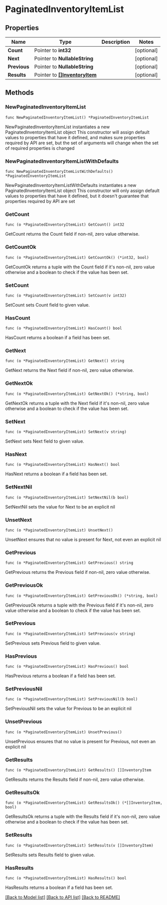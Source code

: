 # PaginatedInventoryItemList

## Properties

Name | Type | Description | Notes
------------ | ------------- | ------------- | -------------
**Count** | Pointer to **int32** |  | [optional] 
**Next** | Pointer to **NullableString** |  | [optional] 
**Previous** | Pointer to **NullableString** |  | [optional] 
**Results** | Pointer to [**[]InventoryItem**](InventoryItem.md) |  | [optional] 

## Methods

### NewPaginatedInventoryItemList

`func NewPaginatedInventoryItemList() *PaginatedInventoryItemList`

NewPaginatedInventoryItemList instantiates a new PaginatedInventoryItemList object
This constructor will assign default values to properties that have it defined,
and makes sure properties required by API are set, but the set of arguments
will change when the set of required properties is changed

### NewPaginatedInventoryItemListWithDefaults

`func NewPaginatedInventoryItemListWithDefaults() *PaginatedInventoryItemList`

NewPaginatedInventoryItemListWithDefaults instantiates a new PaginatedInventoryItemList object
This constructor will only assign default values to properties that have it defined,
but it doesn't guarantee that properties required by API are set

### GetCount

`func (o *PaginatedInventoryItemList) GetCount() int32`

GetCount returns the Count field if non-nil, zero value otherwise.

### GetCountOk

`func (o *PaginatedInventoryItemList) GetCountOk() (*int32, bool)`

GetCountOk returns a tuple with the Count field if it's non-nil, zero value otherwise
and a boolean to check if the value has been set.

### SetCount

`func (o *PaginatedInventoryItemList) SetCount(v int32)`

SetCount sets Count field to given value.

### HasCount

`func (o *PaginatedInventoryItemList) HasCount() bool`

HasCount returns a boolean if a field has been set.

### GetNext

`func (o *PaginatedInventoryItemList) GetNext() string`

GetNext returns the Next field if non-nil, zero value otherwise.

### GetNextOk

`func (o *PaginatedInventoryItemList) GetNextOk() (*string, bool)`

GetNextOk returns a tuple with the Next field if it's non-nil, zero value otherwise
and a boolean to check if the value has been set.

### SetNext

`func (o *PaginatedInventoryItemList) SetNext(v string)`

SetNext sets Next field to given value.

### HasNext

`func (o *PaginatedInventoryItemList) HasNext() bool`

HasNext returns a boolean if a field has been set.

### SetNextNil

`func (o *PaginatedInventoryItemList) SetNextNil(b bool)`

 SetNextNil sets the value for Next to be an explicit nil

### UnsetNext
`func (o *PaginatedInventoryItemList) UnsetNext()`

UnsetNext ensures that no value is present for Next, not even an explicit nil
### GetPrevious

`func (o *PaginatedInventoryItemList) GetPrevious() string`

GetPrevious returns the Previous field if non-nil, zero value otherwise.

### GetPreviousOk

`func (o *PaginatedInventoryItemList) GetPreviousOk() (*string, bool)`

GetPreviousOk returns a tuple with the Previous field if it's non-nil, zero value otherwise
and a boolean to check if the value has been set.

### SetPrevious

`func (o *PaginatedInventoryItemList) SetPrevious(v string)`

SetPrevious sets Previous field to given value.

### HasPrevious

`func (o *PaginatedInventoryItemList) HasPrevious() bool`

HasPrevious returns a boolean if a field has been set.

### SetPreviousNil

`func (o *PaginatedInventoryItemList) SetPreviousNil(b bool)`

 SetPreviousNil sets the value for Previous to be an explicit nil

### UnsetPrevious
`func (o *PaginatedInventoryItemList) UnsetPrevious()`

UnsetPrevious ensures that no value is present for Previous, not even an explicit nil
### GetResults

`func (o *PaginatedInventoryItemList) GetResults() []InventoryItem`

GetResults returns the Results field if non-nil, zero value otherwise.

### GetResultsOk

`func (o *PaginatedInventoryItemList) GetResultsOk() (*[]InventoryItem, bool)`

GetResultsOk returns a tuple with the Results field if it's non-nil, zero value otherwise
and a boolean to check if the value has been set.

### SetResults

`func (o *PaginatedInventoryItemList) SetResults(v []InventoryItem)`

SetResults sets Results field to given value.

### HasResults

`func (o *PaginatedInventoryItemList) HasResults() bool`

HasResults returns a boolean if a field has been set.


[[Back to Model list]](../README.md#documentation-for-models) [[Back to API list]](../README.md#documentation-for-api-endpoints) [[Back to README]](../README.md)


